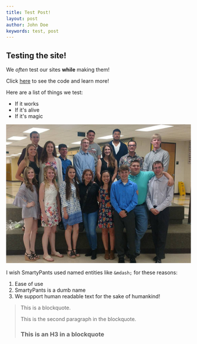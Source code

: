 ```yaml
---
title: Test Post!
layout: post
author: John Doe
keywords: test, post
---
```


## Testing the site!

We *often* test our sites **while** making them!

Click [here](https://raw.githubusercontent.com/sebs-scholarship/SSF-Blog/main/examples/posts/2020-04-20-Test-Post.md) to see the code and learn more!

Here are a list of things we test:
* If it works
* If it's alive
* If it's magic

[![Class of 2017](/assets/images/2017-min.jpg "Class of 2017")](https://sebsscholarship.org)

I wish SmartyPants used named entities like `&mdash;` for these reasons:
1. Ease of use
2. SmartyPants is a dumb name
3. We support human readable text for the sake of humankind!

> This is a blockquote.
>
> This is the second paragraph in the blockquote.
>
> ### This is an H3 in a blockquote